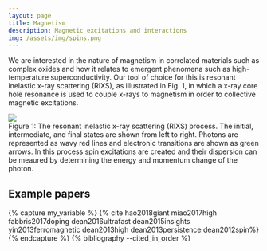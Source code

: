 ```yaml
---
layout: page
title: Magnetism
description: Magnetic excitations and interactions
img: /assets/img/spins.png
---
```


We are interested in the nature of magnetism in correlated materials such as complex oxides and how it relates to emergent phenomena such as high-temperature superconductivity. Our tool of choice for this is resonant inelastic x-ray scattering (RIXS), as illustrated in Fig. 1, in which a x-ray core hole resonance is used to couple x-rays to magnetism in order to collective magnetic excitations.  


<div class="img_row">
    <img class="col two center" src="{{ site.baseurl }}/assets/img/RIXS.png">
</div>
<div class="col three left caption">
    Figure 1: The resonant inelastic x-ray scattering (RIXS) process. The initial, intermediate, and final
states are shown from left to right. Photons are represented as wavy red lines and electronic transitions are shown as green arrows. In this process spin excitations are created and their dispersion can be meaured by determining the energy and momentum change of the photon.  
</div>

## Example papers
{% capture my_variable %}
{% cite hao2018giant miao2017high fabbris2017doping dean2016ultrafast dean2015insights yin2013ferromagnetic dean2013high dean2013persistence dean2012spin%}
{% endcapture %}
{% bibliography --cited_in_order %}
